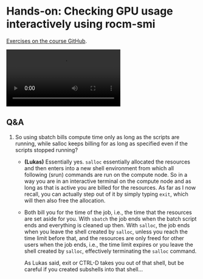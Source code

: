# Hands-on: Checking GPU usage interactively using rocm-smi

<!--
[Exercises on the course GitHub](https://github.com/Lumi-supercomputer/Getting_Started_with_AI_workshop/tree/ai-202411261/04_Understanding_GPU_activity_and_checking_jobs).
-->
[Exercises on the course GitHub](https://github.com/Lumi-supercomputer/Getting_Started_with_AI_workshop/tree/main/04_Understanding_GPU_activity_and_checking_jobs).

<video src="https://462000265.lumidata.eu/ai-20241126/recordings/E04_CheckingGPU.mp4" controls="controls"></video>


## Q&A

1.  So using sbatch bills compute time only as long as the scripts are running, while salloc keeps billing for as long as specified even if the scripts stopped running?

    -   **(Lukas)** Essentially yes. `salloc` essentially allocated the resources and then enters into a new shell environment from which all following (srun) commands are run on the compute node. So in a way you are in an interactive terminal on the compute node and as long as that is active you are billed for the resources. As far as I now recall, you can actually step out of it by simply typing `exit`, which will then also free the allocation.

    -   Both bill you for the time of the job, i.e., the time that the resources are set aside for you. With `sbatch` the job ends when the batch script ends and everything is cleaned up then. With `salloc`, the job ends when you leave the shell created by `salloc`, unless you reach the time limit before that, and the resources are only freed for other users when the job ends, i.e., the time limit expires or you leave the shell created by `salloc`, effectively terminating the `salloc` command. 

        As Lukas said, exit or CTRL-D takes you out of that shell, but be careful if you created subshells into that shell...

